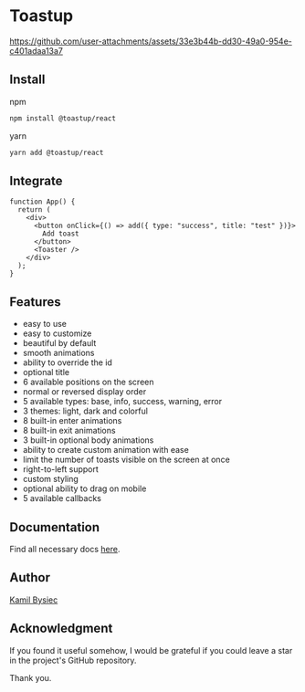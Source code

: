# Toastup

https://github.com/user-attachments/assets/33e3b44b-dd30-49a0-954e-c401adaa13a7


## Install

npm

```bash
npm install @toastup/react
```

yarn

```bash
yarn add @toastup/react
```

## Integrate

```tsx
function App() {
  return (
    <div>
      <button onClick={() => add({ type: "success", title: "test" })}>
        Add toast
      </button>
      <Toaster />
    </div>
  );
}
```

## Features
- easy to use
- easy to customize
- beautiful by default
- smooth animations
- ability to override the id
- optional title
- 6 available positions on the screen
- normal or reversed display order
- 5 available types: base, info, success, warning, error
- 3 themes: light, dark and colorful
- 8 built-in enter animations
- 8 built-in exit animations
- 3 built-in optional body animations
- ability to create custom animation with ease
- limit the number of toasts visible on the screen at once
- right-to-left support
- custom styling
- optional ability to drag on mobile
- 5 available callbacks

## Documentation

Find all necessary docs [here]().

## Author

[Kamil Bysiec](https://github.com/kbysiec)

## Acknowledgment

If you found it useful somehow, I would be grateful if you could leave a star in the project's GitHub repository.

Thank you.

